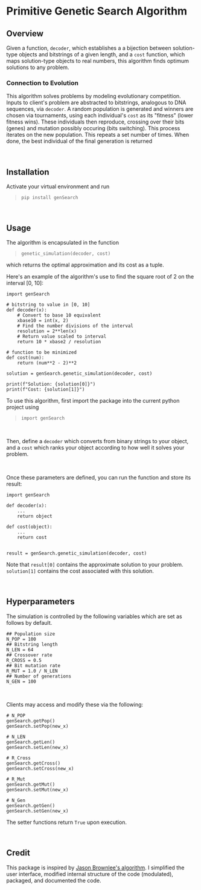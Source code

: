 # Primitive Genetic Search Algorithm

## Overview

Given a function, `decoder`, which establishes a a bijection between solution-type objects and bitstrings of a given length, and a `cost` function, which maps solution-type objects to real numbers, this algorithm finds optimum solutions to any problem.

### Connection to Evolution
This algorithm solves problems by modeling evolutionary competition. Inputs to client's problem are abstracted to bitstrings, analogous to DNA sequences, via `decoder`. A random population is generated and winners are chosen via tournaments, using each individual's `cost` as its "fitness" (lower fitness wins). These individuals then reproduce, crossing over their bits (genes) and mutation possibly occuring (bits switching). This process iterates on the new population. This repeats a set number of times. When done, the best individual of the final generation is returned 

<br>

## Installation

Activate your virtual environment and run
> `pip install genSearch`

<br>

## Usage

The algorithm is encapsulated in the function
>`genetic_simulation(decoder, cost)`
<p>
which returns the optimal approximation and its cost as a tuple. 
<p>
Here's an example of the algorithm's use to find the square root of 2 on the interval [0, 10]:

```
import genSearch

# bitstring to value in [0, 10]
def decoder(x):
    # Convert to base 10 equivalent
    xbase10 = int(x, 2)
    # Find the number divisions of the interval
    resolution = 2**len(x)
    # Return value scaled to interval
    return 10 * xbase2 / resolution

# function to be minimized
def cost(num):
    return (num**2 - 2)**2

solution = genSearch.genetic_simulation(decoder, cost)

print(f"Solution: {solution[0]}")
print(f"Cost: {solution[1]}")

```




To use this algorithm, first import the package into the current python project using

>`import genSearch`
<br>

Then, define a `decoder` which converts from binary strings to your object, and a `cost` which ranks your object according to how well it solves your problem. 
<p>

<br>

Once these parameters are defined, you can run the function and store its result:

```
import genSearch

def decoder(x):
    ...
    return object

def cost(object):
    ...
    return cost 


result = genSearch.genetic_simulation(decoder, cost)
```
<p>

Note that `result[0]` contains the approximate solution to your problem. `solution[1]` contains the cost associated with this solution.

<br>

## Hyperparameters

The simulation is controlled by the following variables which are set as follows by default.
```
## Population size
N_POP = 100  
## Bitstring length      
N_LEN = 64         
## Crossover rate     
R_CROSS = 0.5    
## Bit mutation rate       
R_MUT = 1.0 / N_LEN
## Number of generations      
N_GEN = 100       
```
<br>

Clients may access and modify these via the following:

```
# N_POP
genSearch.getPop()
genSearch.setPop(new_x)

# N_LEN
genSearch.getLen()
genSearch.setLen(new_x)

# R_Cross
genSearch.getCross()
genSearch.setCross(new_x)

# R_Mut
genSearch.getMut()
genSearch.setMut(new_x)

# N_Gen
genSearch.getGen()
genSearch.setGen(new_x)
```

The setter functions return `True` upon execution. 

<br>


## Credit

This package is inspired by [Jason Brownlee's algorithm](https://machinelearningmastery.com/simple-genetic-algorithm-from-scratch-in-python/). I simplified the user interface, modified internal structure of the code (modulated), packaged, and documented the code.  
